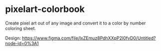 # pixelart-colorbook

Create pixel art out of any image and convert it to a color by number coloring sheet.

Design: https://www.figma.com/file/lxZEmuz8PdhXXpP2I0fvD0/Untitled?node-id=0%3A1
